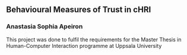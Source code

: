 ## Behavioural Measures of Trust in cHRI
### Anastasia Sophia Apeiron

This project was done to fulfil the requirements for the Master Thesis in Human-Computer Interaction programme at Uppsala University
